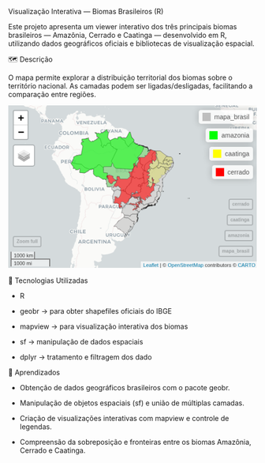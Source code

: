 Visualização Interativa — Biomas Brasileiros (R)

Este projeto apresenta um viewer interativo dos três principais biomas brasileiros — Amazônia, Cerrado e Caatinga — desenvolvido em R, utilizando dados geográficos oficiais e bibliotecas de visualização espacial.

🗺️ Descrição

O mapa permite explorar a distribuição territorial dos biomas sobre o território nacional.
As camadas podem ser ligadas/desligadas, facilitando a comparação entre regiões.

![plot](mapa_3biomas.png)

🧩 Tecnologias Utilizadas

- R

- geobr → para obter shapefiles oficiais do IBGE

- mapview → para visualização interativa dos biomas

- sf → manipulação de dados espaciais

- dplyr → tratamento e filtragem dos dado

🧠 Aprendizados

- Obtenção de dados geográficos brasileiros com o pacote geobr.

- Manipulação de objetos espaciais (sf) e união de múltiplas camadas.

- Criação de visualizações interativas com mapview e controle de legendas.

- Compreensão da sobreposição e fronteiras entre os biomas Amazônia, Cerrado e Caatinga.

